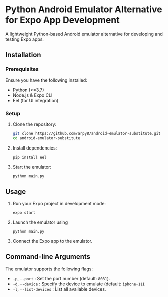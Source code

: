 # Python Android Emulator Alternative for Expo App Development

A lightweight Python-based Android emulator alternative for developing and testing Expo apps.

## Installation

### Prerequisites
Ensure you have the following installed:
- Python (>=3.7)
- Node.js & Expo CLI
- Eel (for UI integration)

### Setup
1. Clone the repository:
   ```bash
   git clone https://github.com/arpy8/android-emulator-substitute.git
   cd android-emulator-substitute
   ```
2. Install dependencies:
   ```bash
   pip install eel
   ```
3. Start the emulator:
   ```bash
   python main.py
   ```

## Usage
1. Run your Expo project in development mode:
   ```bash
   expo start
   ```
2. Launch the emulator using 
    ```python
    python main.py
    ```
3. Connect the Expo app to the emulator.

## Command-line Arguments
The emulator supports the following flags:
- `-p`, `--port` : Set the port number (default: `8081`).
- `-d`, `--device` : Specify the device to emulate (default: `iphone-11`).
- `-l`, `--list-devices` : List all available devices.
